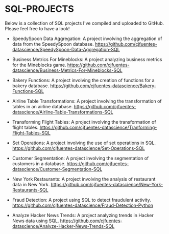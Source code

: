 # SQL-PROJECTS

Below is a collection of SQL projects I've compiled and uploaded to GitHub. Please feel free to have a look!

- SpeedySpoon Data Aggregation: A project involving the aggregation of data from the SpeedySpoon database.
https://github.com/cjfuentes-datascience/SpeedySpoon-Data-Aggregation-SQL

- Business Metrics For Mineblocks: A project analyzing business metrics for the Mineblocks game.
https://github.com/cjfuentes-datascience/Business-Metrics-For-Mineblocks-SQL

- Bakery Functions: A project involving the creation of functions for a bakery database.
https://github.com/cjfuentes-datascience/Bakery-Functions-SQL

- Airline Table Transformations: A project involving the transformation of tables in an airline database.
https://github.com/cjfuentes-datascience/Airline-Table-Transformations-SQL

- Transforming Flight Tables: A project involving the transformation of flight tables.
https://github.com/cjfuentes-datascience/Tranforming-Flight-Tables-SQL

- Set Operations: A project involving the use of set operations in SQL.
https://github.com/cjfuentes-datascience/Set-Operations-SQL

- Customer Segmentation: A project involving the segmentation of customers in a database.
https://github.com/cjfuentes-datascience/Customer-Segmentation-SQL

- New York Restaurants: A project involving the analysis of restaurant data in New York. 
https://github.com/cjfuentes-datascience/New-York-Restaurants-SQL

- Fraud Detection: A project using SQL to detect fraudulent activity.
https://github.com/cjfuentes-datascience/Fraud-Detection-Python

- Analyze Hacker News Trends: A project analyzing trends in Hacker News data using SQL.
https://github.com/cjfuentes-datascience/Analyze-Hacker-News-Trends-SQL
